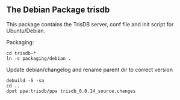 ## The Debian Package trisdb

This package contains the TrisDB server, conf file and init script for Ubuntu/Debian.

Packaging:
```
cd trisdb-*
ln -s packaging/debian .
```
Update debian/changelog and rename parent dir to correct version
```
debuild -S -sa
cd ..
dput ppa:trisdb/ppa trisdb_0.0.14_source.changes
```
